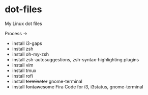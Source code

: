 # dot-files
My Linux dot files

Process ->
- install i3-gaps
- install zsh
- install oh-my-zsh
- install zsh-autosuggestions, zsh-syntax-highlighting plugins
- install vim
- install tmux
- install rofi
- install ~~terminator~~ gnome-terminal
- install ~~fontawesome~~ Fira Code for i3, i3status, gnome-terminal
